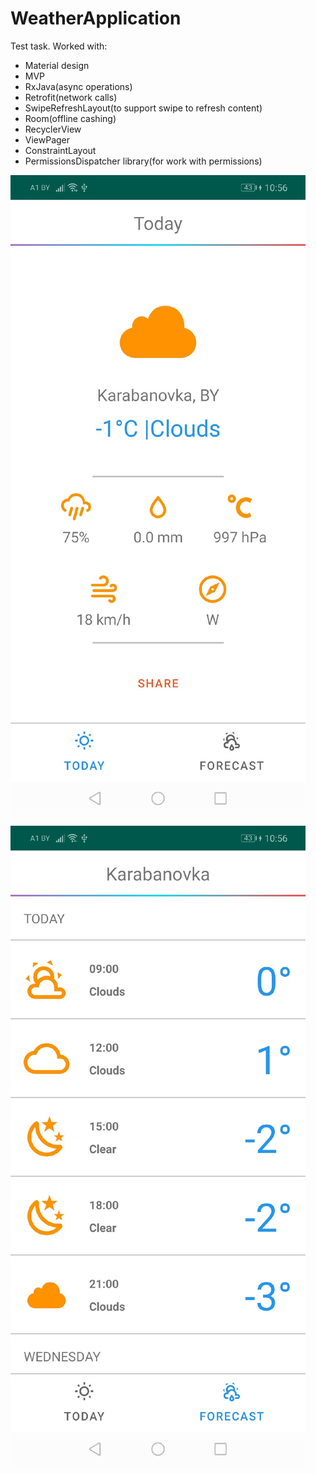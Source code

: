 # WeatherApplication
Test task.
Worked with:
- Material design
- MVP
- RxJava(async operations)
- Retrofit(network calls)
- SwipeRefreshLayout(to support swipe to refresh content)
- Room(offline cashing)
- RecyclerView
- ViewPager
- ConstraintLayout
- PermissionsDispatcher library(for work with permissions)

![First screen](screens/first.jpg)


![Second screen](screens/second.jpg)

